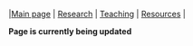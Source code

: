 |[Main page](index.md)  |    [Research](Research)   | [Teaching](Teaching.md) |  [Resources](Resources.md) |

**Page is currently being updated**